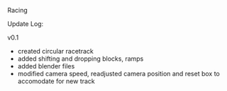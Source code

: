 Racing 

Update Log:

v0.1 
- created circular racetrack
- added shifting and dropping blocks, ramps
- added blender files 
- modified camera speed, readjusted camera position and reset box to accomodate for new track
